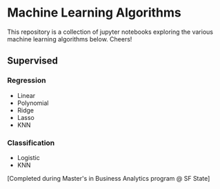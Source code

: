# Machine Learning Algorithms
This repository is a collection of jupyter notebooks exploring the various machine learning algorithms below. Cheers!

## Supervised 
### Regression 
- Linear 
- Polynomial
- Ridge 
- Lasso
- KNN

### Classification
- Logistic
- KNN


[Completed during Master's in Business Analytics program @ SF State] 
